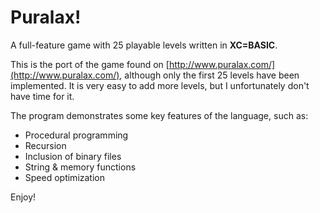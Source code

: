 Puralax!
========
A full-feature game with 25 playable levels written in **XC=BASIC**.

This is the port of the game found on [http://www.puralax.com/](http://www.puralax.com/), although only the first 25 levels have been implemented. It is very easy to add more levels, but I unfortunately don't have time for it.

The program demonstrates some key features of the language, such as:

- Procedural programming
- Recursion
- Inclusion of binary files
- String & memory functions
- Speed optimization

Enjoy!

